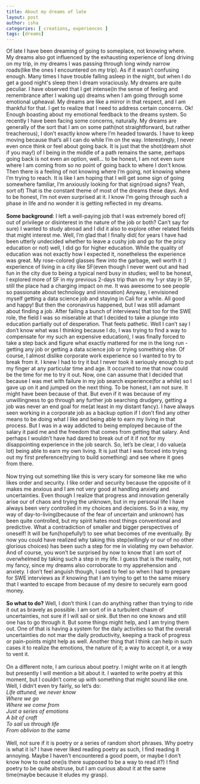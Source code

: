 ```yaml
---
title: About my dreams of late
layout: post
author: isha
categories: [ creations, experiences ]
tags: [dreams]
---
```

Of late I have been dreaming of going to someplace, not knowing where. My dreams also got influenced by the exhausting experience of long driving on my trip, in my dreams I was passing through long windy narrow roads(like the ones I encountered on my trip). As if it wasn’t confusing enough. Many times I have trouble falling asleep in the night, but when I do get a good night's sleep then I dream voraciously. My dreams are quite peculiar. I have observed that I get intense(in the sense of feeling and remembrance after I waking up) dreams when I am going through some emotional upheaval. My dreams are like a mirror in that respect, and I am thankful for that. I get to realize that I need to address certain concerns. Ok! Enough boasting about my emotional feedback to the dreams system. So recently I have been facing some concerns, naturally. My dreams are generally of the sort that I am on some path(not straightforward, but rather treacherous), I don’t exactly know where I’m headed towards. I have to keep moving because that’s all I can do while I’m on the way. Interestingly, I never even once think or feel about going back. It is just that the shot(dream shot if you may!) of I being in the middle of a path remains the same, perhaps going back is not even an option, well… to be honest, I am not even sure where I am coming from so no point of going back to where I don't know. Then there is a feeling of not knowing where I’m going, not knowing where I’m trying to reach. It is like I am hoping that I will get some sign of going somewhere familiar, I’m anxiously looking for that sign(road signs? Yeah, sort of) That is the constant theme of most of the dreams these days. And to be honest, I’m not even surprised at it. I know I’m going through such a phase in life and no wonder it is getting reflected in my dreams.
<br />
<br />
**Some background**: I left a well-paying job that I was extremely bored of( out of privilege or disinterest in the nature of the job or both? Can’t say for sure) I wanted to study abroad and I did it also to explore other related fields that might interest me. Well, I’m glad that I finally did( for years I have had been utterly undecided whether to leave a cushy job and go for the pricy education or not) well, I did go for higher education. While the quality of education was not exactly how I expected it, nonetheless the experience was great. My rose-colored glasses flew into the garbage, well worth it :) experience of living in a city like SF(even though I never went out and had fun in the city due to being a typical nerd busy in studies; well to be honest, I explored more of SF in my previous 2-days trip than on my 1-yr stay in SF, still the place had a charging impact on me. It was awesome to see people so passionate about technology and innovation) Anyway, I envisioned myself getting a data science job and staying in Cali for a while. All good and happy! But then the coronavirus happened, but I was still adamant about finding a job. After failing a bunch of interviews( that too for the SWE role, the field I was so miserable at that I decided to take a plunge into education partially out of desperation. That feels pathetic. Well I can’t say I don’t know what was I thinking because I do, I was trying to find a way to compensate for my such an expensive education), I was finally forced to take a step back and figure what exactly mattered for me in the long run - getting any job or getting a data science job or trying something else. Of course, I almost dislike corporate work experience so I wanted to try to break from it. I knew I had to try it but I never took it seriously enough to put my finger at any particular time and age. It occurred to me that now could be the time for me to try it out. Now, one can assume that I decided that because I was met with failure in my job search experience(for a while) so I gave up on it and jumped on the next thing. To be honest, I am not sure. It might have been because of that. But even if it was because of my unwillingness to go through any further job searching drudgery, getting a job was never an end goal for me(at least in my distant fancy). I have always seen working in a corporate job as a backup option if I don’t find any other means to be doing what I like and being able to earn my living in that process. But I was in a way addicted to being employed because of the salary it paid me and the freedom that comes from getting that salary. And perhaps I wouldn’t have had dared to break out of it if not for my disappointing experience in the job search. So, let’s be clear, I do value(a lot) being able to earn my own living. It is just that I was forced into trying out my first preference(trying to build something) and see where it goes from there.
<br />
<br />
Now trying out something like this is very scary for someone like me who likes order and security. I like order and security because the opposite of it makes me anxious and I am not very good at handling anxiety and uncertainties. Even though I realize that progress and innovation generally arise our of chaos and trying the unknown, but in my personal life I have always been very controlled in my choices and decisions. So in a way, my way of day-to-living(because of the fear of uncertain and unknown) has been quite controlled, but my spirit hates most things conventional and predictive. What a contradiction of smaller and bigger perspectives of oneself! It will be fun(hopefully!) to see what becomes of me eventually. By now you could have realized why taking this step(willingly or our of no other glorious choices) has been such a step for me in violating my own behavior. And of course, you won’t be surprised by now to know that I am sort of overwhelmed by taking such a step in my life. I guess that is the reality, not my fancy, since my dreams also corroborate to my apprehension and anxiety. I don’t feel anguish though, I used to feel so when I had to prepare for SWE interviews as if knowing that I am trying to get to the same misery that I wanted to escape from because of my desire to securely earn good money.
<br />
<br />
**So what to do?** Well, I don’t think I can do anything rather than trying to ride it out as bravely as possible. I am sort of in a turbulent chasm of uncertainties, not sure if I will sail or sink. But then no one knows and still one has to go through it. But some things might help, and I am trying them out. One of that is having a system for the daily activities so that the overall uncertainties do not mar the daily productivity, keeping a track of progress or pain-points might help as well. Another thing that I think can help in such cases it to realize the emotions, the nature of it; a way to accept it, or a way to vent it.
<br />
<br />
On a different note, I am curious about poetry. I might write on it at length but presently I will mention a bit about it. I wanted to write poetry at this moment, but I couldn’t come up with something that might sound like one. Well, I didn’t even try fairly, so let’s do:
<br />*Life attuned, we never know*
<br />*Where we go*
<br />*Where we come from*
<br />*Just a series of emotions*
<br />*A bit of craft*
<br />*To sail us through life*
<br />*From oblivion to the same*
<br />
<br />
Well, not sure if it is poetry or a series of random short phrases. Why poetry is what it is? I have never liked reading poetry as such, I find reading it annoying. Maybe I haven’t encountered a good poem, or maybe I don’t know how to read one(is there supposed to be a way to read it?) I find poetry to be quite abstruse, but I am curious about it at the same time(maybe because it eludes my grasp).